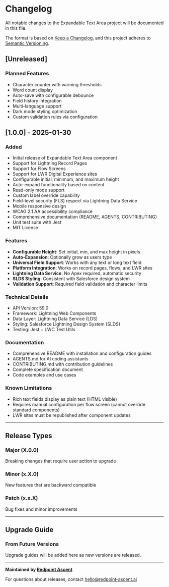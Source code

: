 # Changelog

All notable changes to the Expandable Text Area project will be documented in this file.

The format is based on [Keep a Changelog](https://keepachangelog.com/en/1.0.0/),
and this project adheres to [Semantic Versioning](https://semver.org/spec/v2.0.0.html).

## [Unreleased]

### Planned Features
- Character counter with warning thresholds
- Word count display
- Auto-save with configurable debounce
- Field history integration
- Multi-language support
- Dark mode styling optimization
- Custom validation rules via configuration

## [1.0.0] - 2025-01-30

### Added
- Initial release of Expandable Text Area component
- Support for Lightning Record Pages
- Support for Flow Screens
- Support for LWR Digital Experience sites
- Configurable initial, minimum, and maximum height
- Auto-expand functionality based on content
- Read-only mode support
- Custom label override capability
- Field-level security (FLS) respect via Lightning Data Service
- Mobile responsive design
- WCAG 2.1 AA accessibility compliance
- Comprehensive documentation (README, AGENTS, CONTRIBUTING)
- Unit test suite with Jest
- MIT License

### Features
- **Configurable Height**: Set initial, min, and max height in pixels
- **Auto-Expansion**: Optionally grow as users type
- **Universal Field Support**: Works with any text or long text field
- **Platform Integration**: Works on record pages, flows, and LWR sites
- **Lightning Data Service**: No Apex required, automatic security
- **SLDS Styling**: Consistent with Salesforce design system
- **Validation Support**: Required field validation and character limits

### Technical Details
- API Version: 59.0
- Framework: Lightning Web Components
- Data Layer: Lightning Data Service (LDS)
- Styling: Salesforce Lightning Design System (SLDS)
- Testing: Jest + LWC Test Utils

### Documentation
- Comprehensive README with installation and configuration guides
- AGENTS.md for AI coding assistants
- CONTRIBUTING.md with contribution guidelines
- Complete specification document
- Code examples and use cases

### Known Limitations
- Rich text fields display as plain text (HTML visible)
- Requires manual configuration per flow screen (cannot override standard components)
- LWR sites must be republished after component updates

---

## Release Types

### Major (X.0.0)
Breaking changes that require user action to upgrade

### Minor (x.X.0)
New features that are backward compatible

### Patch (x.x.X)
Bug fixes and minor improvements

---

## Upgrade Guide

### From Future Versions

Upgrade guides will be added here as new versions are released.

---

**Maintained by [Redpoint Ascent](https://redpoint-ascent.ai)**

For questions about releases, contact [hello@redpoint-ascent.ai](mailto:hello@redpoint-ascent.ai)
